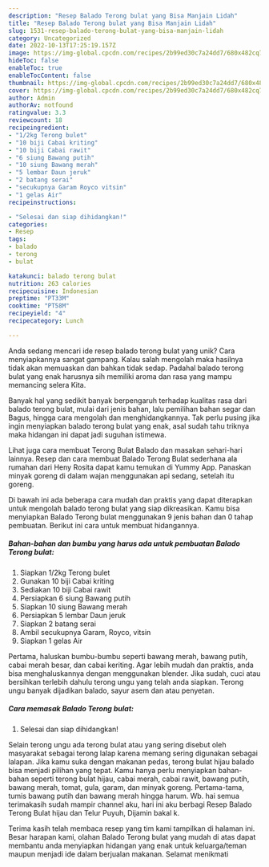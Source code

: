 ```yaml
---
description: "Resep Balado Terong bulat yang Bisa Manjain Lidah"
title: "Resep Balado Terong bulat yang Bisa Manjain Lidah"
slug: 1531-resep-balado-terong-bulat-yang-bisa-manjain-lidah
category: Uncategorized
date: 2022-10-13T17:25:19.157Z
image: https://img-global.cpcdn.com/recipes/2b99ed30c7a24dd7/680x482cq70/balado-terong-bulat-foto-resep-utama.jpg
hideToc: false
enableToc: true
enableTocContent: false
thumbnail: https://img-global.cpcdn.com/recipes/2b99ed30c7a24dd7/680x482cq70/balado-terong-bulat-foto-resep-utama.jpg
cover: https://img-global.cpcdn.com/recipes/2b99ed30c7a24dd7/680x482cq70/balado-terong-bulat-foto-resep-utama.jpg
author: Admin
authorAv: notfound
ratingvalue: 3.3
reviewcount: 18
recipeingredient:
- "1/2kg Terong bulet"
- "10 biji Cabai kriting"
- "10 biji Cabai rawit"
- "6 siung Bawang putih"
- "10 siung Bawang merah"
- "5 lembar Daun jeruk"
- "2 batang serai"
- "secukupnya Garam Royco vitsin"
- "1 gelas Air"
recipeinstructions:

- "Selesai dan siap dihidangkan!"
categories:
- Resep
tags:
- balado
- terong
- bulat

katakunci: balado terong bulat 
nutrition: 263 calories
recipecuisine: Indonesian
preptime: "PT33M"
cooktime: "PT58M"
recipeyield: "4"
recipecategory: Lunch

---
```





Anda sedang mencari ide resep balado terong bulat yang unik? Cara menyiapkannya sangat gampang. Kalau salah mengolah maka hasilnya tidak akan memuaskan dan bahkan tidak sedap. Padahal balado terong bulat yang enak harusnya sih memiliki aroma dan rasa yang mampu memancing selera Kita.





Banyak hal yang sedikit banyak berpengaruh terhadap kualitas rasa dari balado terong bulat, mulai dari jenis bahan, lalu pemilihan bahan segar dan Bagus, hingga cara mengolah dan menghidangkannya. Tak perlu pusing jika ingin menyiapkan balado terong bulat yang enak,      asal sudah tahu triknya maka hidangan ini dapat jadi suguhan istimewa.














Lihat juga cara membuat Terong Bulat Balado dan masakan sehari-hari lainnya. Resep dan cara membuat Balado Terong Bulat sederhana ala rumahan dari Heny Rosita dapat kamu temukan di Yummy App. Panaskan minyak goreng di dalam wajan menggunakan api sedang, setelah itu goreng.






Di bawah ini ada beberapa cara mudah dan praktis yang dapat diterapkan untuk mengolah balado terong bulat yang siap dikreasikan. Kamu bisa menyiapkan Balado Terong bulat menggunakan 9 jenis bahan dan 0 tahap pembuatan. Berikut ini cara untuk membuat hidangannya.

<!--inarticleads1-->

##### Bahan-bahan dan bumbu yang harus ada untuk pembuatan Balado Terong bulat:

1. Siapkan 1/2kg Terong bulet
1. Gunakan 10 biji Cabai kriting
1. Sediakan 10 biji Cabai rawit
1. Persiapkan 6 siung Bawang putih
1. Siapkan 10 siung Bawang merah
1. Persiapkan 5 lembar Daun jeruk
1. Siapkan 2 batang serai
1. Ambil secukupnya Garam, Royco, vitsin
1. Siapkan 1 gelas Air


Pertama, haluskan bumbu-bumbu seperti bawang merah, bawang putih, cabai merah besar, dan cabai keriting. Agar lebih mudah dan praktis, anda bisa menghaluskannya dengan menggunakan blender. Jika sudah, cuci atau bersihkan terlebih dahulu terong ungu yang telah anda siapkan. Terong ungu banyak dijadikan balado, sayur asem dan atau penyetan. 

<!--inarticleads2-->

##### Cara memasak Balado Terong bulat:


1. Selesai dan siap dihidangkan!

Selain terong ungu ada terong bulat atau yang sering disebut oleh masyarakat sebagai terong lalap karena memang sering digunakan sebagai lalapan. Jika kamu suka dengan makanan pedas, terong bulat hijau balado bisa menjadi pilihan yang tepat. Kamu hanya perlu menyiapkan bahan-bahan seperti terong bulat hijau, cabai merah, cabai rawit, bawang putih, bawang merah, tomat, gula, garam, dan minyak goreng. Pertama-tama, tumis bawang putih dan bawang merah hingga harum. Wb. hai semua terimakasih sudah mampir channel aku, hari ini aku berbagi Resep Balado Terong Bulat hijau dan Telur Puyuh, Dijamin bakal k. 

Terima kasih telah membaca resep yang tim kami tampilkan di halaman ini. Besar harapan kami, olahan Balado Terong bulat yang mudah di atas dapat membantu anda menyiapkan hidangan yang enak untuk keluarga/teman maupun menjadi ide dalam berjualan makanan. Selamat menikmati
